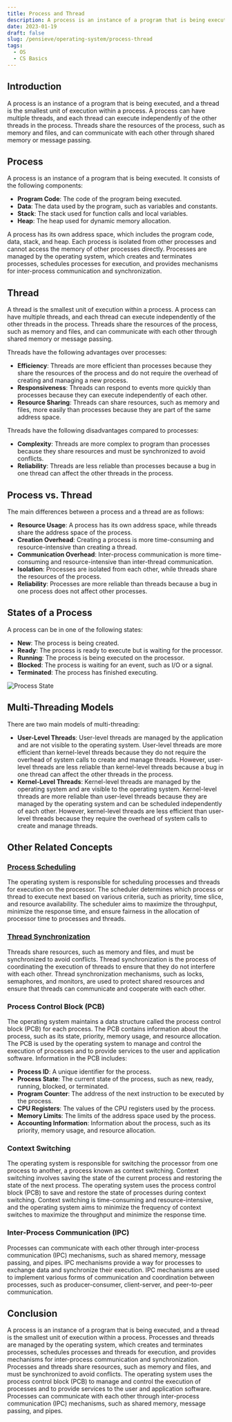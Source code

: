 ```yaml
---
title: Process and Thread
description: A process is an instance of a program that is being executed, and a thread is the smallest unit of execution within a process.
date: 2023-01-19
draft: false
slug: /pensieve/operating-system/process-thread
tags:
  - OS
  - CS Basics
---
```


## Introduction

A process is an instance of a program that is being executed, and a thread is the smallest unit of execution within a process. A process can have multiple threads, and each thread can execute independently of the other threads in the process. Threads share the resources of the process, such as memory and files, and can communicate with each other through shared memory or message passing.

## Process

A process is an instance of a program that is being executed. It consists of the following components:

- **Program Code**: The code of the program being executed.
- **Data**: The data used by the program, such as variables and constants.
- **Stack**: The stack used for function calls and local variables.
- **Heap**: The heap used for dynamic memory allocation.

A process has its own address space, which includes the program code, data, stack, and heap. Each process is isolated from other processes and cannot access the memory of other processes directly. Processes are managed by the operating system, which creates and terminates processes, schedules processes for execution, and provides mechanisms for inter-process communication and synchronization.

## Thread

A thread is the smallest unit of execution within a process. A process can have multiple threads, and each thread can execute independently of the other threads in the process. Threads share the resources of the process, such as memory and files, and can communicate with each other through shared memory or message passing.

Threads have the following advantages over processes:

- **Efficiency**: Threads are more efficient than processes because they share the resources of the process and do not require the overhead of creating and managing a new process.
- **Responsiveness**: Threads can respond to events more quickly than processes because they can execute independently of each other.
- **Resource Sharing**: Threads can share resources, such as memory and files, more easily than processes because they are part of the same address space.

Threads have the following disadvantages compared to processes:

- **Complexity**: Threads are more complex to program than processes because they share resources and must be synchronized to avoid conflicts.
- **Reliability**: Threads are less reliable than processes because a bug in one thread can affect the other threads in the process.

## Process vs. Thread

The main differences between a process and a thread are as follows:

- **Resource Usage**: A process has its own address space, while threads share the address space of the process.
- **Creation Overhead**: Creating a process is more time-consuming and resource-intensive than creating a thread.
- **Communication Overhead**: Inter-process communication is more time-consuming and resource-intensive than inter-thread communication.
- **Isolation**: Processes are isolated from each other, while threads share the resources of the process.
- **Reliability**: Processes are more reliable than threads because a bug in one process does not affect other processes.

## States of a Process

A process can be in one of the following states:

- **New**: The process is being created.
- **Ready**: The process is ready to execute but is waiting for the processor.
- **Running**: The process is being executed on the processor.
- **Blocked**: The process is waiting for an event, such as I/O or a signal.
- **Terminated**: The process has finished executing.

![Process State](https://upload.wikimedia.org/wikipedia/commons/thumb/8/83/Process_states.svg/1280px-Process_states.svg.png)

## Multi-Threading Models

There are two main models of multi-threading:

- **User-Level Threads**: User-level threads are managed by the application and are not visible to the operating system. User-level threads are more efficient than kernel-level threads because they do not require the overhead of system calls to create and manage threads. However, user-level threads are less reliable than kernel-level threads because a bug in one thread can affect the other threads in the process.
- **Kernel-Level Threads**: Kernel-level threads are managed by the operating system and are visible to the operating system. Kernel-level threads are more reliable than user-level threads because they are managed by the operating system and can be scheduled independently of each other. However, kernel-level threads are less efficient than user-level threads because they require the overhead of system calls to create and manage threads.

## Other Related Concepts

### [Process Scheduling](/pensieve/operating-system/process-scheduling)

The operating system is responsible for scheduling processes and threads for execution on the processor. The scheduler determines which process or thread to execute next based on various criteria, such as priority, time slice, and resource availability. The scheduler aims to maximize the throughput, minimize the response time, and ensure fairness in the allocation of processor time to processes and threads.

### [Thread Synchronization](/pensieve/operating-system/thread-synchronization)

Threads share resources, such as memory and files, and must be synchronized to avoid conflicts. Thread synchronization is the process of coordinating the execution of threads to ensure that they do not interfere with each other. Thread synchronization mechanisms, such as locks, semaphores, and monitors, are used to protect shared resources and ensure that threads can communicate and cooperate with each other.

### Process Control Block (PCB)

The operating system maintains a data structure called the process control block (PCB) for each process. The PCB contains information about the process, such as its state, priority, memory usage, and resource allocation. The PCB is used by the operating system to manage and control the execution of processes and to provide services to the user and application software. Information in the PCB includes:

- **Process ID**: A unique identifier for the process.
- **Process State**: The current state of the process, such as new, ready, running, blocked, or terminated.
- **Program Counter**: The address of the next instruction to be executed by the process.
- **CPU Registers**: The values of the CPU registers used by the process.
- **Memory Limits**: The limits of the address space used by the process.
- **Accounting Information**: Information about the process, such as its priority, memory usage, and resource allocation.

### Context Switching

The operating system is responsible for switching the processor from one process to another, a process known as context switching. Context switching involves saving the state of the current process and restoring the state of the next process. The operating system uses the process control block (PCB) to save and restore the state of processes during context switching. Context switching is time-consuming and resource-intensive, and the operating system aims to minimize the frequency of context switches to maximize the throughput and minimize the response time. 

### Inter-Process Communication (IPC)

Processes can communicate with each other through inter-process communication (IPC) mechanisms, such as shared memory, message passing, and pipes. IPC mechanisms provide a way for processes to exchange data and synchronize their execution. IPC mechanisms are used to implement various forms of communication and coordination between processes, such as producer-consumer, client-server, and peer-to-peer communication.

## Conclusion

A process is an instance of a program that is being executed, and a thread is the smallest unit of execution within a process. Processes and threads are managed by the operating system, which creates and terminates processes, schedules processes and threads for execution, and provides mechanisms for inter-process communication and synchronization. Processes and threads share resources, such as memory and files, and must be synchronized to avoid conflicts. The operating system uses the process control block (PCB) to manage and control the execution of processes and to provide services to the user and application software. Processes can communicate with each other through inter-process communication (IPC) mechanisms, such as shared memory, message passing, and pipes.